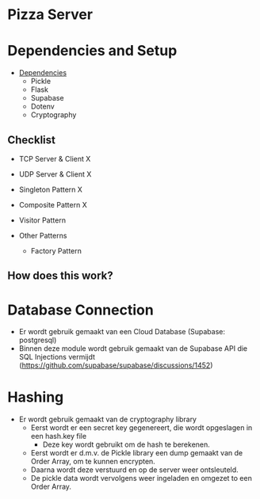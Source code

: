 # Pizza Server

# Dependencies and Setup

* [Dependencies](#dependencies)
    * Pickle
    * Flask
    * Supabase
    * Dotenv
    * Cryptography
## Checklist

* TCP Server & Client X 
* UDP Server & Client X

* Singleton Pattern X
* Composite Pattern X
* Visitor Pattern

* Other Patterns
    * Factory Pattern

## How does this work?

# Database Connection
* Er wordt gebruik gemaakt van een Cloud Database (Supabase: postgresql)
* Binnen deze module wordt gebruik gemaakt van de Supabase API die SQL Injections vermijdt (https://github.com/supabase/supabase/discussions/1452)

# Hashing
* Er wordt gebruik gemaakt van de cryptography library
    * Eerst wordt er een secret key gegenereert, die wordt opgeslagen in een hash.key file
         * Deze key wordt gebruikt om de hash te berekenen.
    * Eerst wordt er d.m.v. de Pickle library een dump gemaakt van de Order Array, om te kunnen encrypten.
    * Daarna wordt deze verstuurd en op de server weer ontsleuteld.
    * De pickle data wordt vervolgens weer ingeladen en omgezet to een Order Array.


